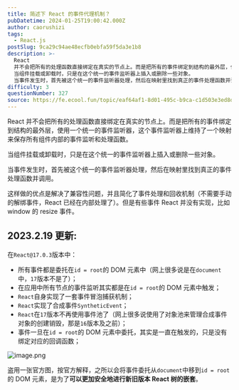 ```yaml
---
title: 简述下 React 的事件代理机制？
pubDatetime: 2024-01-25T19:00:42.000Z
author: caorushizi
tags:
  - React.js
postSlug: 9ca29c94ae48ecfb0ebfa59f5da3e1b8
description: >-
  React
  并不会把所有的处理函数直接绑定在真实的节点上。而是把所有的事件绑定到结构的最外层，使用一个统一的事件监听器，这个事件监听器上维持了一个映射来保存所有组件内部的事件监听和处理函数。
  当组件挂载或卸载时，只是在这个统一的事件监听器上插入或删除一些对象。
  当事件发生时，首先被这个统一的事件监听器处理，然后在映射里找到真正的事件处理函数并调用。 这样做的优点是解决了兼容性问题，并且简化了事件处
difficulty: 3
questionNumber: 327
source: https://fe.ecool.fun/topic/eaf64af1-8d01-495c-b9ca-c1d503e3ed8d
---
```


React 并不会把所有的处理函数直接绑定在真实的节点上。而是把所有的事件绑定到结构的最外层，使用一个统一的事件监听器，这个事件监听器上维持了一个映射来保存所有组件内部的事件监听和处理函数。

当组件挂载或卸载时，只是在这个统一的事件监听器上插入或删除一些对象。

当事件发生时，首先被这个统一的事件监听器处理，然后在映射里找到真正的事件处理函数并调用。

这样做的优点是解决了兼容性问题，并且简化了事件处理和回收机制（不需要手动的解绑事件，React 已经在内部处理了）。但是有些事件 React 并没有实现，比如 window 的 resize 事件。

## 2023.2.19 更新:

在`React@17.0.3`版本中：

- 所有事件都是委托在`id = root`的 DOM 元素中（网上很多说是在`document`中，`17`版本不是了）；
- 在应用中所有节点的事件监听其实都是在`id = root`的 DOM 元素中触发；
- `React`自身实现了一套事件冒泡捕获机制；
- `React`实现了合成事件`SyntheticEvent`；
- `React`在`17`版本不再使用事件池了（网上很多说使用了对象池来管理合成事件对象的创建销毁，那是`16`版本及之前）；
- 事件一旦在`id = root`的 DOM 元素中委托，其实是一直在触发的，只是没有绑定对应的回调函数；

![image.png](https://static.ecool.fun//article/eeeadcee-a840-40f8-9a26-3f2f747b2ef6.jpeg)

盗用一张官方图，按官方解释，之所以会将事件委托从`document`中移到`id = root`的 DOM 元素，是为了**可以更加安全地进行新旧版本 React 树的嵌套**。
